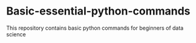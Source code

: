# Basic-essential-python-commands
This repository contains basic python commands for beginners of data science
